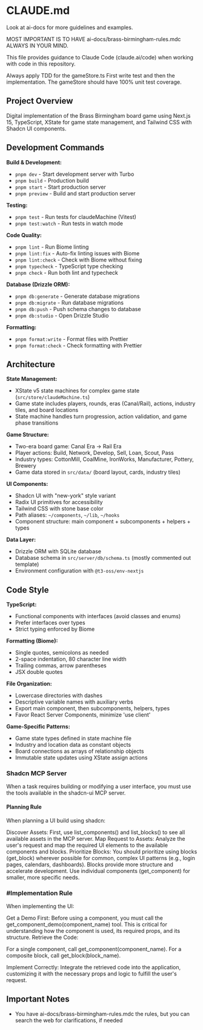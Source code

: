 # CLAUDE.md

Look at ai-docs for more guidelines and examples.

MOST IMPORTANT IS TO HAVE ai-docs/brass-birmingham-rules.mdc ALWAYS IN YOUR MIND.

This file provides guidance to Claude Code (claude.ai/code) when working with code in this repository.

Always apply TDD for the gameStore.ts First write test and then the implementation. The gameStore should have 100% unit test coverage.

## Project Overview

Digital implementation of the Brass Birmingham board game using Next.js 15, TypeScript, XState for game state management, and Tailwind CSS with Shadcn UI components.

## Development Commands

**Build & Development:**
- `pnpm dev` - Start development server with Turbo
- `pnpm build` - Production build
- `pnpm start` - Start production server
- `pnpm preview` - Build and start production server

**Testing:**
- `pnpm test` - Run tests for claudeMachine (Vitest)
- `pnpm test:watch` - Run tests in watch mode

**Code Quality:**
- `pnpm lint` - Run Biome linting
- `pnpm lint:fix` - Auto-fix linting issues with Biome
- `pnpm lint:check` - Check with Biome without fixing
- `pnpm typecheck` - TypeScript type checking
- `pnpm check` - Run both lint and typecheck

**Database (Drizzle ORM):**
- `pnpm db:generate` - Generate database migrations
- `pnpm db:migrate` - Run database migrations
- `pnpm db:push` - Push schema changes to database
- `pnpm db:studio` - Open Drizzle Studio

**Formatting:**
- `pnpm format:write` - Format files with Prettier
- `pnpm format:check` - Check formatting with Prettier

## Architecture

**State Management:**
- XState v5 state machines for complex game state (`src/store/claudeMachine.ts`)
- Game state includes players, rounds, eras (Canal/Rail), actions, industry tiles, and board locations
- State machine handles turn progression, action validation, and game phase transitions

**Game Structure:**
- Two-era board game: Canal Era → Rail Era
- Player actions: Build, Network, Develop, Sell, Loan, Scout, Pass
- Industry types: CottonMill, CoalMine, IronWorks, Manufacturer, Pottery, Brewery
- Game data stored in `src/data/` (board layout, cards, industry tiles)

**UI Components:**
- Shadcn UI with "new-york" style variant
- Radix UI primitives for accessibility
- Tailwind CSS with stone base color
- Path aliases: `~/components`, `~/lib`, `~/hooks`
- Component structure: main component + subcomponents + helpers + types

**Data Layer:**
- Drizzle ORM with SQLite database
- Database schema in `src/server/db/schema.ts` (mostly commented out template)
- Environment configuration with `@t3-oss/env-nextjs`

## Code Style

**TypeScript:**
- Functional components with interfaces (avoid classes and enums)
- Prefer interfaces over types
- Strict typing enforced by Biome

**Formatting (Biome):**
- Single quotes, semicolons as needed
- 2-space indentation, 80 character line width
- Trailing commas, arrow parentheses
- JSX double quotes

**File Organization:**
- Lowercase directories with dashes
- Descriptive variable names with auxiliary verbs
- Export main component, then subcomponents, helpers, types
- Favor React Server Components, minimize 'use client'

**Game-Specific Patterns:**
- Game state types defined in state machine file
- Industry and location data as constant objects
- Board connections as arrays of relationship objects
- Immutable state updates using XState assign actions


### Shadcn MCP Server
When a task requires building or modifying a user interface, you must use the tools available in the shadcn-ui MCP server.

#### Planning Rule
When planning a UI build using shadcn:

Discover Assets: First, use list_components() and list_blocks() to see all available assets in the MCP server.
Map Request to Assets: Analyze the user's request and map the required UI elements to the available components and blocks.
Prioritize Blocks: You should prioritize using blocks (get_block) wherever possible for common, complex UI patterns (e.g., login pages, calendars, dashboards). Blocks provide more structure and accelerate development. Use individual components (get_component) for smaller, more specific needs.

### #Implementation Rule
When implementing the UI:

Get a Demo First: Before using a component, you must call the get_component_demo(component_name) tool. This is critical for understanding how the component is used, its required props, and its structure.
Retrieve the Code:

For a single component, call get_component(component_name).
For a composite block, call get_block(block_name).


Implement Correctly: Integrate the retrieved code into the application, customizing it with the necessary props and logic to fulfill the user's request.

## Important Notes
- You have ai-docs/brass-birmingham-rules.mdc the rules, but you can search the web for clarifications, if needed